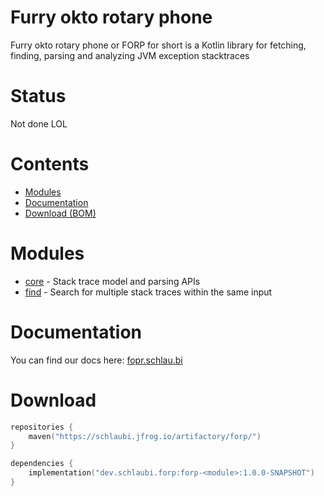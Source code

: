 # Furry okto rotary phone

Furry okto rotary phone or FORP for short is a Kotlin library for fetching, finding, parsing and
analyzing JVM exception stacktraces

# Status

Not done LOL

# Contents

- [Modules](#modules)
- [Documentation](#documentation)
- [Download (BOM)](#download)

# Modules

- [core](https://github.com/DRSchlaubi/furry-okto-rotary-phone/tree/main/forp-core) - Stack trace
  model and parsing APIs
- [find](https://github.com/DRSchlaubi/furry-okto-rotary-phone/tree/main/forp-find) - Search for
  multiple stack traces within the same input

# Documentation

You can find our docs here: [fopr.schlau.bi](https://fopr.schlau.bi)

# Download

```kotlin
repositories {
    maven("https://schlaubi.jfrog.io/artifactory/forp/")
}

dependencies {
    implementation("dev.schlaubi.forp:forp-<module>:1.0.0-SNAPSHOT")
}
```
